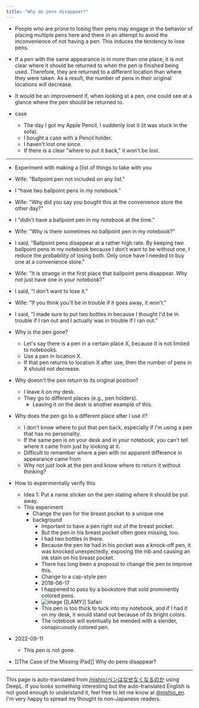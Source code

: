 ```yaml
---
title: "Why do pens disappear?"
---
```


- People who are prone to losing their pens may engage in the behavior of placing multiple pens here and there in an attempt to avoid the inconvenience of not having a pen. This induces the tendency to lose pens.
- If a pen with the same appearance is in more than one place, it is not clear where it should be returned to when the pen is finished being used. Therefore, they are returned to a different location than where they were taken. As a result, the number of pens in their original locations will decrease.
- It would be an improvement if, when looking at a pen, one could see at a glance where the pen should be returned to.

- case
    - The day I got my Apple Pencil, I suddenly lost it (it was stuck in the sofa).
    - I bought a case with a Pencil holder.
    - I haven't lost one since.
    - If there is a clear "where to put it back," it won't be lost.

-----
- Experiment with making a [list of things to take with you
- Wife: "Ballpoint pen not included on any list."
- I "have two ballpoint pens in my notebook."
- Wife: "Why did you say you bought this at the convenience store the other day?"
- I "didn't have a ballpoint pen in my notebook at the time."
- Wife: "Why is there sometimes no ballpoint pen in my notebook?"
- I said, "Ballpoint pens disappear at a rather high rate. By keeping two ballpoint pens in my notebook because I don't want to be without one, I reduce the probability of losing both. Only once have I needed to buy one at a convenience store."
- Wife: "It is strange in the first place that ballpoint pens disappear. Why not just have one in your notebook?"
- I said, "I don't want to lose it."
- Wife: "If you think you'll be in trouble if it goes away, it won't."
- I said, "I made sure to put two bottles in because I thought I'd be in trouble if I ran out and I actually was in trouble if I ran out."

- Why is the pen gone?
    - Let's say there is a pen in a certain place X, because it is not limited to notebooks.
    - Use a pen in location X.
    - If that pen returns to location X after use, then the number of pens in X should not decrease.
- Why doesn't the pen return to its original position?
    - I leave it on my desk.
    - They go to different places (e.g., pen holders).
        - Leaving it on the desk is another example of this.
- Why does the pen go to a different place after I use it?
    - I don't know where to put that pen back, especially if I'm using a pen that has no personality.
    - If the same pen is on your desk and in your notebook, you can't tell where it came from just by looking at it.
    - Difficult to remember where a pen with no apparent difference in appearance came from
    - Why not just look at the pen and know where to return it without thinking?
- How to experimentally verify this
    - Idea 1: Put a name sticker on the pen stating where it should be put away.
    - This experiment
        - Change the pen for the breast pocket to a unique one
        - background
            - Important to have a pen right out of the breast pocket.
            - But the pen in his breast pocket often goes missing, too.
            - I had two bottles in there.
            - Because the pen he had in his pocket was a knock-off pen, it was knocked unexpectedly, exposing the nib and causing an ink stain on his breast pocket.
            - There has long been a proposal to change the pen to improve this.
            - Change to a cap-style pen
            - 2018-06-17
            - I happened to pass by a bookstore that sold prominently colored pens.
            - ![image](https://gyazo.com/5cbed9a526c3ca141b89792307a937ca/thumb/1000) [[LAMY]] Safari
            - This pen is too thick to tuck into my notebook, and if I had it on my desk, it would stand out because of its bright colors.
            - The notebook will eventually be mended with a slender, conspicuously colored pen.
- 2022-09-11
    - This pen is not gone.

- [[The Case of the Missing iPad]]
Why do pens disappear?
---
This page is auto-translated from [/nishio/ペンはなぜなくなるのか](https://scrapbox.io/nishio/ペンはなぜなくなるのか) using DeepL. If you looks something interesting but the auto-translated English is not good enough to understand it, feel free to let me know at [@nishio_en](https://twitter.com/nishio_en). I'm very happy to spread my thought to non-Japanese readers.